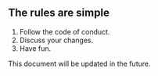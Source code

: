 ## The rules are simple

1. Follow the code of conduct.
2. Discuss your changes.
3. Have fun.

This document will be updated in the future.

